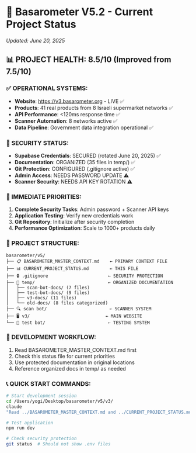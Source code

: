 # 🚀 Basarometer V5.2 - Current Project Status
*Updated: June 20, 2025*

## 📊 PROJECT HEALTH: 8.5/10 (Improved from 7.5/10)

### ✅ OPERATIONAL SYSTEMS:
- **Website**: https://v3.basarometer.org - LIVE ✅
- **Products**: 41 real products from 8 Israeli supermarket networks ✅
- **API Performance**: <120ms response time ✅
- **Scanner Automation**: 8 networks active ✅
- **Data Pipeline**: Government data integration operational ✅

### 🔐 SECURITY STATUS:
- **Supabase Credentials**: SECURED (rotated June 20, 2025) ✅
- **Documentation**: ORGANIZED (35 files in temp/) ✅
- **Git Protection**: CONFIGURED (.gitignore active) ✅
- **Admin Access**: NEEDS PASSWORD UPDATE ⚠️
- **Scanner Security**: NEEDS API KEY ROTATION ⚠️

### 🎯 IMMEDIATE PRIORITIES:
1. **Complete Security Tasks**: Admin password + Scanner API keys
2. **Application Testing**: Verify new credentials work
3. **Git Repository**: Initialize after security completion
4. **Performance Optimization**: Scale to 1000+ products daily

### 📁 PROJECT STRUCTURE:
```
basarometer/v5/
├── 📋 BASAROMETER_MASTER_CONTEXT.md    ← PRIMARY CONTEXT FILE
├── 📊 CURRENT_PROJECT_STATUS.md        ← THIS FILE
├── 🔒 .gitignore                       ← SECURITY PROTECTION
├── 📁 temp/                            ← ORGANIZED DOCUMENTATION
│   ├── scan-bot-docs/ (7 files)
│   ├── test-bot-docs/ (9 files)  
│   ├── v3-docs/ (11 files)
│   └── old-docs/ (8 files categorized)
├── 🔍 scan bot/                        ← SCANNER SYSTEM
├── 🖥️ v3/                             ← MAIN WEBSITE
└── 🧪 test bot/                        ← TESTING SYSTEM
```

### 🚀 DEVELOPMENT WORKFLOW:
1. Read BASAROMETER_MASTER_CONTEXT.md first
2. Check this status file for current priorities
3. Use protected documentation in original locations
4. Reference organized docs in temp/ as needed

### 📞 QUICK START COMMANDS:
```bash
# Start development session
cd /Users/yogi/Desktop/basarometer/v5/v3/
claude
"Read ../BASAROMETER_MASTER_CONTEXT.md and ../CURRENT_PROJECT_STATUS.md - Israeli food platform, security recently improved, need to complete admin password update."

# Test application
npm run dev

# Check security protection
git status  # Should not show .env files
```